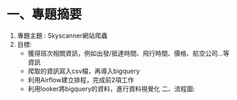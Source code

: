 # 一、專題摘要
1. 專題主題 : Skyscanner網站爬蟲
2. 目標:
   * 獲得班次相關資訊，例如出發/抵達時間、飛行時間、價格、航空公司...等資訊
   * 爬取的資訊寫入csv檔，再導入bigquery
   * 利用Airflow建立排程，完成前2項工作
   * 利用looker將bigquery的資料，進行資料視覺化
二、流程圖:
